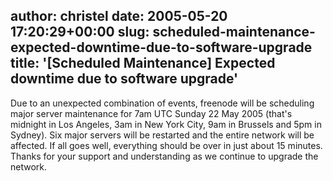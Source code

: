 author: christel
date: 2005-05-20 17:20:29+00:00
slug: scheduled-maintenance-expected-downtime-due-to-software-upgrade
title: '[Scheduled Maintenance] Expected downtime due to software upgrade'
---
Due to an unexpected combination of events,    freenode    will be scheduling major server maintenance for 7am UTC Sunday 22 May 2005   (that's midnight in Los Angeles, 3am in New York City, 9am in Brussels and   5pm in Sydney). Six major servers will be restarted and the entire network   will be affected. If all goes well, everything should be over in just   about 15 minutes. Thanks for your support and understanding as we continue   to upgrade the network.
